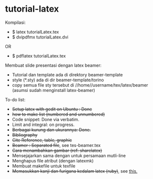# tutorial-latex

Kompilasi:

  - $ latex tutorialLatex.tex
  - $ dvipdfmx tutorialLatex.dvi

OR

  - $ pdflatex tutorialLatex.tex

Membuat slide presentasi dengan latex beamer:  
- Tutorial dan template ada di direktory beamer-template
- style (\*.sty) ada di dir beamer-template/torino
- copy semua file sty tersebut di //home//username/tex/latex/beamer 
(asumsi sudah menginstall latex\-beamer)

To-do list:

- ~~Setup latex with gedit on Ubuntu : Done~~
- ~~how to make list (numbered and unnumbered)~~
- Code snippet: Done via verbatim.
- Limit and integral: on progress.
- ~~Berbagai kurung dan ukurannya: Done.~~
- ~~Bibliography~~
- ~~Cite Reference, table, graphic~~
- ~~Beamer : Separated file~~, see tes-beamer.tex
- ~~Cara menambahkan gambar (ref: sharelatex)~~
- Mensejajarkan sama dengan untuk persamaan mutli-line
- Menghapus file atribut (dengan latexmk)
- Membuat makefile untuk texfile
- ~~Memasukkan kanji dan furigana kedalam latex (ruby)~~, see [this.](https://bagustris.blogspot.com/2018/04/menulis-kanji-pada-latex.html)

